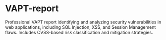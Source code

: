 # VAPT-report
Professional VAPT report identifying and analyzing security vulnerabilities in web applications, including SQL Injection, XSS, and Session Management flaws. Includes CVSS-based risk classification and mitigation strategies.
